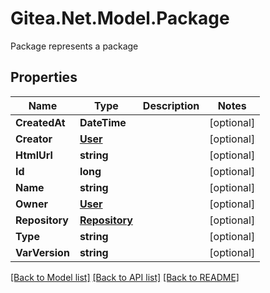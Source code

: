 # Gitea.Net.Model.Package
Package represents a package

## Properties

Name | Type | Description | Notes
------------ | ------------- | ------------- | -------------
**CreatedAt** | **DateTime** |  | [optional] 
**Creator** | [**User**](User.md) |  | [optional] 
**HtmlUrl** | **string** |  | [optional] 
**Id** | **long** |  | [optional] 
**Name** | **string** |  | [optional] 
**Owner** | [**User**](User.md) |  | [optional] 
**Repository** | [**Repository**](Repository.md) |  | [optional] 
**Type** | **string** |  | [optional] 
**VarVersion** | **string** |  | [optional] 

[[Back to Model list]](../README.md#documentation-for-models) [[Back to API list]](../README.md#documentation-for-api-endpoints) [[Back to README]](../README.md)

